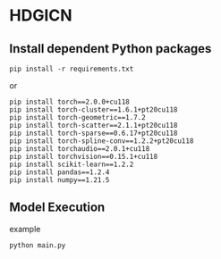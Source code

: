 # HDGICN
## Install dependent Python packages
```
pip install -r requirements.txt
```
or
```
pip install torch==2.0.0+cu118
pip install torch-cluster==1.6.1+pt20cu118
pip install torch-geometric==1.7.2
pip install torch-scatter==2.1.1+pt20cu118
pip install torch-sparse==0.6.17+pt20cu118
pip install torch-spline-conv==1.2.2+pt20cu118
pip install torchaudio==2.0.1+cu118
pip install torchvision==0.15.1+cu118
pip install scikit-learn==1.2.2
pip install pandas==1.2.4
pip install numpy==1.21.5
```
## Model Execution
example
```
python main.py
```
